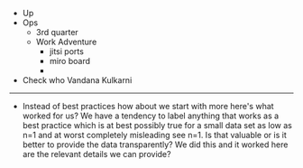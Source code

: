 - Up
- Ops
	- 3rd quarter
	- Work Adventure
		- jitsi ports
		- miro board
		-
- Check who Vandana Kulkarni
- ---
- Instead of best practices how about we start with more here's what worked for us? We have a tendency to label anything that works as a best practice which is at best possibly true for a small data set as low as n=1 and at worst completely misleading see n=1. Is that valuable or is it better to provide the data transparently? We did this and it worked here are the relevant details we can provide?
